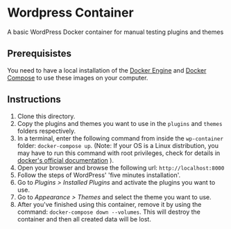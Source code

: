 # Wordpress Container

A basic WordPress Docker container for manual testing plugins and themes

## Prerequisistes

You need to have a local installation of the [Docker Engine](https://docs.docker.com/engine/) and [Docker Compose](https://docs.docker.com/compose/) to use these images on your computer.

## Instructions

1. Clone this directory.
2. Copy the plugins and themes you want to use in the `plugins` and `themes` folders respectively.
3. In a terminal, enter the following command from inside the `wp-container` folder: `docker-compose up`. (Note: If your OS is a Linux distribution, you may have to run this command with root privileges, check for details in [docker's official documentation](https://docs.docker.com/install/linux/linux-postinstall/) ).
4. Open your browser and browse the following url: `http://localhost:8000`
5. Follow the steps of WordPress' 'five minutes installation'.
6. Go to *Plugins > Installed Plugins* and activate the plugins you want to use.
7. Go to *Appearance > Themes* and select the theme you want to use.
8. After you've finished using this container, remove it by using the command: `docker-compose down --volumes`. This will destroy the container and then all created data will be lost.
